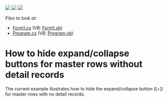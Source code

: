 <!-- default badges list -->
![](https://img.shields.io/endpoint?url=https://codecentral.devexpress.com/api/v1/VersionRange/128629053/13.1.4%2B)
[![](https://img.shields.io/badge/Open_in_DevExpress_Support_Center-FF7200?style=flat-square&logo=DevExpress&logoColor=white)](https://supportcenter.devexpress.com/ticket/details/E3114)
[![](https://img.shields.io/badge/📖_How_to_use_DevExpress_Examples-e9f6fc?style=flat-square)](https://docs.devexpress.com/GeneralInformation/403183)
<!-- default badges end -->
<!-- default file list -->
*Files to look at*:

* [Form1.cs](./CS/A899Example/Form1.cs) (VB: [Form1.vb](./VB/A899Example/Form1.vb))
* [Program.cs](./CS/A899Example/Program.cs) (VB: [Program.vb](./VB/A899Example/Program.vb))
<!-- default file list end -->
# How to hide expand/collapse buttons for master rows without detail records


<p>The current example illustrates how to hide the expand/collapse button ([+]) for master rows with no detail records.</p>

<br/>


